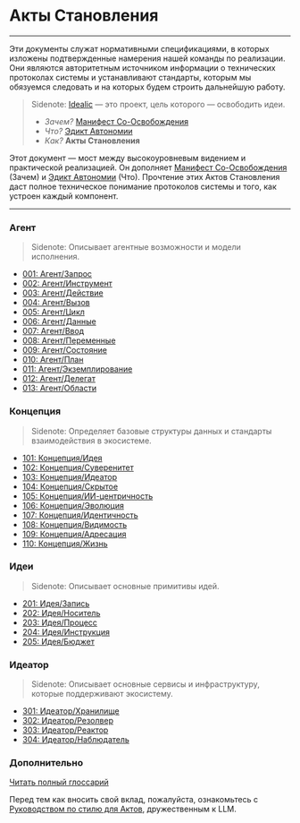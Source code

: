 # Акты Становления

---

Эти документы служат нормативными спецификациями, в которых изложены подтвержденные намерения нашей команды по реализации. Они являются авторитетным источником информации о технических протоколах системы и устанавливают стандарты, которым мы обязуемся следовать и на которых будем строить дальнейшую работу.

> Sidenote:
> [Idealic](http://idealic.ai) — это проект, цель которого — освободить идеи.
>
> - _Зачем?_ [Манифест Со-Освобождения](../manifesto/)
> - _Что?_ [Эдикт Автономии](../edict/)
> - _Как?_ **Акты Становления**

Этот документ — мост между высокоуровневым видением и практической реализацией. Он дополняет [Манифест Со-Освобождения](../manifesto/) (Зачем) и [Эдикт Автономии](../edict/) (Что). Прочтение этих Актов Становления даст полное техническое понимание протоколов системы и того, как устроен каждый компонент.

---

### Агент

> Sidenote:
> Описывает агентные возможности и модели исполнения.

- [001: Агент/Запрос](./001_agent_request.md)
- [002: Агент/Инструмент](./002_agent_tool.md)
- [003: Агент/Действие](./003_agent_activity.md)
- [004: Агент/Вызов](./004_agent_call.md)
- [005: Агент/Цикл](./005_agent_loop.md)
- [006: Агент/Данные](./006_agent_data.md)
- [007: Агент/Ввод](./007_agent_input.md)
- [008: Агент/Переменные](./008_agent_variables.md)
- [009: Агент/Состояние](./009_agent_state.md)
- [010: Агент/План](./010_agent_plan.md)
- [011: Агент/Экземплирование](./011_agent_instancing.md)
- [012: Агент/Делегат](./012_agent_delegate.md)
- [013: Агент/Области](./013_agent_scopes.md)

### Концепция

> Sidenote:
> Определяет базовые структуры данных и стандарты взаимодействия в экосистеме.

- [101: Концепция/Идея](./101_concept_idea.md)
- [102: Концепция/Суверенитет](./102_concept_sovereignty.md)
- [103: Концепция/Идеатор](./103_concept_ideator.md)
- [104: Концепция/Скрытое](./104_concept_latent.md)
- [105: Концепция/ИИ-центричность](./105_concept_ai_native.md)
- [106: Концепция/Эволюция](./106_concept_evolution.md)
- [107: Концепция/Идентичность](./107_concept_identity.md)
- [108: Концепция/Видимость](./108_concept_visibility.md)
- [109: Концепция/Адресация](./109_concept_addressing.md)
- [110: Концепция/Жизнь](./111_concept_life.md)

### Идеи

> Sidenote:
> Описывает основные примитивы идей.

- [201: Идея/Запись](./201_idea_record.md)
- [202: Идея/Носитель](./202_idea_vessel.md)
- [203: Идея/Процесс](./203_idea_process.md)
- [204: Идея/Инструкция](./204_idea_instruction.md)
- [205: Идея/Бюджет](./205_idea_budget.md)

### Идеатор

> Sidenote:
> Описывает основные сервисы и инфраструктуру, которые поддерживают экосистему.

- [301: Идеатор/Хранилище](./301_ideator_storage.md)
- [302: Идеатор/Резолвер](./302_ideator_resolver.md)
- [303: Идеатор/Реактор](./303_ideator_reactor.md)
- [304: Идеатор/Наблюдатель](./304_ideator_watcher.md)

### Дополнительно

[Читать полный глоссарий](./000_glossary.md)

Перед тем как вносить свой вклад, пожалуйста, ознакомьтесь с [Руководством по стилю для Актов](./000_style_guide.md), дружественным к LLM.

